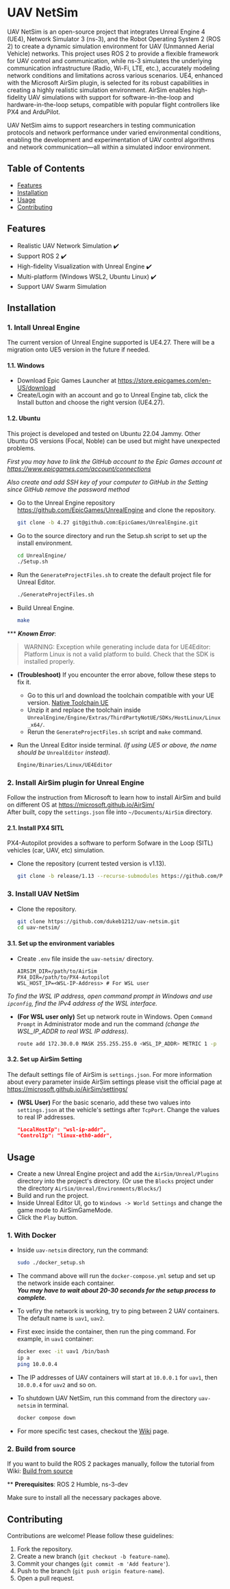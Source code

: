 # UAV NetSim

UAV NetSim is an open-source project that integrates Unreal Engine 4 (UE4), Network Simulator 3 (ns-3), and the Robot Operating System 2 (ROS 2) to create a dynamic simulation environment for UAV (Unmanned Aerial Vehicle) networks. This project uses ROS 2 to provide a flexible framework for UAV control and communication, while ns-3 simulates the underlying communication infrastructure (Radio, Wi-Fi, LTE, etc.), accurately modeling network conditions and limitations across various scenarios. UE4, enhanced with the Microsoft AirSim plugin, is selected for its robust capabilities in creating a highly realistic simulation environment. AirSim enables high-fidelity UAV simulations with support for software-in-the-loop and hardware-in-the-loop setups, compatible with popular flight controllers like PX4 and ArduPilot.

UAV NetSim aims to support researchers in testing communication protocols and network performance under varied environmental conditions, enabling the development and experimentation of UAV control algorithms and network communication—all within a simulated indoor environment.



## Table of Contents  

- [Features](#features)
- [Installation](#installation)
- [Usage](#usage)
- [Contributing](#contributing)

## Features  

- Realistic UAV Network Simulation ✔️
- Support ROS 2 ✔️
- High-fidelity Visualization with Unreal Engine ✔️
- Multi-platform (Windows WSL2, Ubuntu Linux) ✔️
- Support UAV Swarm Simulation

## Installation  

### 1. Intall Unreal Engine  

The current version of Unreal Engine supported is UE4.27. There will be a migration onto UE5 version in the future if needed.  

#### 1.1. Windows  

- Download Epic Games Launcher at https://store.epicgames.com/en-US/download
- Create/Login with an account and go to Unreal Engine tab, click the Install button and choose the right version (UE4.27).

#### 1.2. Ubuntu  

This project is developed and tested on Ubuntu 22.04 Jammy. Other Ubuntu OS versions (Focal, Noble) can be used but might have unexpected problems.  

*First you may have to link the GitHub account to the Epic Games account at https://www.epicgames.com/account/connections* 

*Also create and add SSH key of your computer to GitHub in the Setting since GitHub remove the password method*

- Go to the Unreal Engine repository https://github.com/EpicGames/UnrealEngine and clone the repository.
  ```bash
  git clone -b 4.27 git@github.com:EpicGames/UnrealEngine.git
  
- Go to the source directory and run the Setup.sh script to set up the install environment.
  
  ```bash
  cd UnrealEngine/
  ./Setup.sh

- Run the `GenerateProjectFiles.sh` to create the default project file for Unreal Editor.
  
  ```bash
  ./GenerateProjectFiles.sh

- Build Unreal Engine.

  ```bash
  make  

*** **_Known Error_**: 
> WARNING: Exception while generating include data for UE4Editor: Platform Linux is not a valid platform to build. Check that the SDK is installed properly. 

- **(Troubleshoot)** If you encounter the error above, follow these steps to fix it.
  - Go to this url and download the toolchain compatible with your UE version. [Native Toolchain UE](https://dev.epicgames.com/documentation/en-us/unreal-engine/native-toolchain?application_version=4.27)
  - Unzip it and replace the toolchain inside `UnrealEngine/Engine/Extras/ThirdPartyNotUE/SDKs/HostLinux/Linux_x64/`.
  - Rerun the `GenerateProjectFiles.sh` script and `make` command.

- Run the Unreal Editor inside terminal. _(If using UE5 or above, the name should be_ `UnrealEditor` _instead)_.

  ```bash
  Engine/Binaries/Linux/UE4Editor

### 2. Install AirSim plugin for Unreal Engine  

Follow the instruction from Microsoft to learn how to install AirSim and build on different OS at https://microsoft.github.io/AirSim/  
After built, copy the `settings.json` file into `~/Documents/AirSim` directory.

#### 2.1. Install PX4 SITL
PX4-Autopilot provides a software to perform Sofware in the Loop (SITL) vehicles (car, UAV, etc) simulation.

- Clone the repository (current tested version is v1.13).
  ```bash
  git clone -b release/1.13 --recurse-submodules https://github.com/PX4/PX4-Autopilot.git

### 3. Install UAV NetSim

- Clone the repository.
  
  ```bash
  git clone https://github.com/dukeb1212/uav-netsim.git
  cd uav-netsim/

#### 3.1. Set up the environment variables

- Create `.env` file inside the `uav-netsim/` directory.
  
  ```env
  AIRSIM_DIR=/path/to/AirSim
  PX4_DIR=/path/to/PX4-Autopilot
  WSL_HOST_IP=<WSL-IP-Address> # For WSL user

*To find the WSL IP address, open command prompt in Windows and use `ipconfig`, find the IPv4 address of the WSL interface.*

 - **(For WSL user only)** Set up network route in Windows.
   Open `Command Prompt` in Administrator mode and run the command *(change the WSL_IP_ADDR to real WSL IP address)*.
   
   ```bash
   route add 172.30.0.0 MASK 255.255.255.0 <WSL_IP_ADDR> METRIC 1 -p

#### 3.2. Set up AirSim Setting

The default settings file of AirSim is `settings.json`. For more information about every parameter inside AirSim settings please visit the official page at https://microsoft.github.io/AirSim/settings/  

- **(WSL User)** For the basic scenario, add these two values into `settings.json` at the vehicle's settings after `TcpPort`. Change the values to real IP addresses.

   ```json
   "LocalHostIp": "wsl-ip-addr",
   "ControlIp": "linux-eth0-addr",

## Usage

- Create a new Unreal Engine project and add the `AirSim/Unreal/Plugins` directory into the project's directory. (Or use the `Blocks` project under the directory `AirSim/Unreal/Environments/Blocks/`)
- Build and run the project.
- Inside Unreal Editor UI, go to `Windows -> World Settings` and change the game mode to AirSimGameMode.
- Click the `Play` button.

### 1. With Docker
- Inside `uav-netsim` directory, run the command:

	```bash
	sudo ./docker_setup.sh

- The command above will run the `docker-compose.yml` setup and set up the network inside each container.  
  **_You may have to wait about 20-30 seconds for the setup process to complete._**
- To vefiry the network is working, try to ping between 2 UAV containers. The default name is `uav1`, `uav2`.
- First exec inside the container, then run the ping command. For example, in `uav1` container:
	```bash
	docker exec -it uav1 /bin/bash
	ip a
	ping 10.0.0.4
- The IP addresses of UAV containers will start at `10.0.0.1` for `uav1`, then `10.0.0.4` for `uav2` and so on.

- To shutdown UAV NetSim, run this command from the directory `uav-netsim` in terminal.
    ```bash
    docker compose down

- For more specific test cases, checkout the [Wiki](https://github.com/dukeb1212/uav-netsim/wiki) page.

### 2. Build from source
If you want to build the ROS 2 packages manually, follow the tutorial from Wiki: [Build from source](https://github.com/dukeb1212/uav-netsim/wiki/Build-from-source)

** **Prerequisites**: ROS 2 Humble, ns-3-dev

Make sure to install all the necessary packages above.

## Contributing
Contributions are welcome! Please follow these guidelines:
1. Fork the repository.
2. Create a new branch (`git checkout -b feature-name`).
3. Commit your changes (`git commit -m 'Add feature'`).
4. Push to the branch (`git push origin feature-name`).
5. Open a pull request.